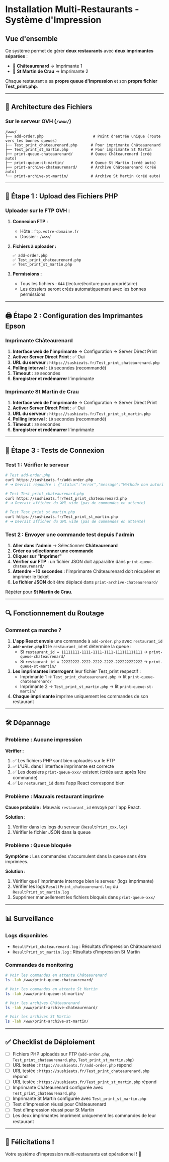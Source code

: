 # Installation Multi-Restaurants - Système d'Impression

## Vue d'ensemble

Ce système permet de gérer **deux restaurants** avec **deux imprimantes séparées** :
- 🏪 **Châteaurenard** → Imprimante 1
- 🏪 **St Martin de Crau** → Imprimante 2

Chaque restaurant a sa **propre queue d'impression** et son **propre fichier Test_print.php**.

---

## 📁 Architecture des Fichiers

### Sur le serveur OVH (`/www/`)

```
/www/
├── add-order.php                      # Point d'entrée unique (route vers les bonnes queues)
├── Test_print_chateaurenard.php      # Pour imprimante Châteaurenard
├── Test_print_st_martin.php          # Pour imprimante St Martin
├── print-queue-chateaurenard/        # Queue Châteaurenard (créé auto)
├── print-queue-st-martin/            # Queue St Martin (créé auto)
├── print-archive-chateaurenard/      # Archive Châteaurenard (créé auto)
└── print-archive-st-martin/          # Archive St Martin (créé auto)
```

---

## 🚀 Étape 1 : Upload des Fichiers PHP

### Uploader sur le FTP OVH :

1. **Connexion FTP :**
   - Hôte : `ftp.votre-domaine.fr`
   - Dossier : `/www/`

2. **Fichiers à uploader :**
   ```
   ✅ add-order.php
   ✅ Test_print_chateaurenard.php
   ✅ Test_print_st_martin.php
   ```

3. **Permissions :**
   - Tous les fichiers : `644` (lecture/écriture pour propriétaire)
   - Les dossiers seront créés automatiquement avec les bonnes permissions

---

## 🖨️ Étape 2 : Configuration des Imprimantes Epson

### Imprimante Châteaurenard

1. **Interface web de l'imprimante** → Configuration → Server Direct Print
2. **Activer Server Direct Print** : ✅ Oui
3. **URL du serveur** : `https://sushieats.fr/Test_print_chateaurenard.php`
4. **Polling interval** : `10` secondes (recommandé)
5. **Timeout** : `30` secondes
6. **Enregistrer et redémarrer** l'imprimante

### Imprimante St Martin de Crau

1. **Interface web de l'imprimante** → Configuration → Server Direct Print
2. **Activer Server Direct Print** : ✅ Oui
3. **URL du serveur** : `https://sushieats.fr/Test_print_st_martin.php`
4. **Polling interval** : `10` secondes (recommandé)
5. **Timeout** : `30` secondes
6. **Enregistrer et redémarrer** l'imprimante

---

## 🔧 Étape 3 : Tests de Connexion

### Test 1 : Vérifier le serveur

```bash
# Test add-order.php
curl https://sushieats.fr/add-order.php
# ➜ Devrait répondre : {"status":"error","message":"Méthode non autorisée. Utilisez POST."}

# Test Test_print_chateaurenard.php
curl https://sushieats.fr/Test_print_chateaurenard.php
# ➜ Devrait afficher du XML vide (pas de commandes en attente)

# Test Test_print_st_martin.php
curl https://sushieats.fr/Test_print_st_martin.php
# ➜ Devrait afficher du XML vide (pas de commandes en attente)
```

### Test 2 : Envoyer une commande test depuis l'admin

1. **Aller dans l'admin** → Sélectionner **Châteaurenard**
2. **Créer ou sélectionner une commande**
3. **Cliquer sur "Imprimer"**
4. **Vérifier sur FTP** : un fichier JSON doit apparaître dans `print-queue-chateaurenard/`
5. **Attendre ~10 secondes** : l'imprimante Châteaurenard doit récupérer et imprimer le ticket
6. **Le fichier JSON** doit être déplacé dans `print-archive-chateaurenard/`

Répéter pour **St Martin de Crau**.

---

## 🔍 Fonctionnement du Routage

### Comment ça marche ?

1. **L'app React envoie** une commande à `add-order.php` avec `restaurant_id`
2. **`add-order.php` lit** le `restaurant_id` et détermine la queue :
   - Si `restaurant_id = 11111111-1111-1111-1111-111111111111` → `print-queue-chateaurenard/`
   - Si `restaurant_id = 22222222-2222-2222-2222-222222222222` → `print-queue-st-martin/`
3. **Les imprimantes interrogent** leur fichier Test_print respectif :
   - Imprimante 1 → `Test_print_chateaurenard.php` → lit `print-queue-chateaurenard/`
   - Imprimante 2 → `Test_print_st_martin.php` → lit `print-queue-st-martin/`
4. **Chaque imprimante** imprime uniquement les commandes de son restaurant

---

## 🛠️ Dépannage

### Problème : Aucune impression

**Vérifier :**
1. ✅ Les fichiers PHP sont bien uploadés sur le FTP
2. ✅ L'URL dans l'interface imprimante est correcte
3. ✅ Les dossiers `print-queue-xxx/` existent (créés auto après 1ère commande)
4. ✅ Le `restaurant_id` dans l'app React correspond bien

### Problème : Mauvais restaurant imprime

**Cause probable :** Mauvais `restaurant_id` envoyé par l'app React.

**Solution :**
1. Vérifier dans les logs du serveur (`ResultPrint_xxx.log`)
2. Vérifier le fichier JSON dans la queue

### Problème : Queue bloquée

**Symptôme :** Les commandes s'accumulent dans la queue sans être imprimées.

**Solution :**
1. Vérifier que l'imprimante interroge bien le serveur (logs imprimante)
2. Vérifier les logs `ResultPrint_chateaurenard.log` ou `ResultPrint_st_martin.log`
3. Supprimer manuellement les fichiers bloqués dans `print-queue-xxx/`

---

## 📊 Surveillance

### Logs disponibles

- `ResultPrint_chateaurenard.log` : Résultats d'impression Châteaurenard
- `ResultPrint_st_martin.log` : Résultats d'impression St Martin

### Commandes de monitoring

```bash
# Voir les commandes en attente Châteaurenard
ls -lah /www/print-queue-chateaurenard/

# Voir les commandes en attente St Martin
ls -lah /www/print-queue-st-martin/

# Voir les archives Châteaurenard
ls -lah /www/print-archive-chateaurenard/

# Voir les archives St Martin
ls -lah /www/print-archive-st-martin/
```

---

## ✅ Checklist de Déploiement

- [ ] Fichiers PHP uploadés sur FTP (`add-order.php`, `Test_print_chateaurenard.php`, `Test_print_st_martin.php`)
- [ ] URL testée : `https://sushieats.fr/add-order.php` répond
- [ ] URL testée : `https://sushieats.fr/Test_print_chateaurenard.php` répond
- [ ] URL testée : `https://sushieats.fr/Test_print_st_martin.php` répond
- [ ] Imprimante Châteaurenard configurée avec `Test_print_chateaurenard.php`
- [ ] Imprimante St Martin configurée avec `Test_print_st_martin.php`
- [ ] Test d'impression réussi pour Châteaurenard
- [ ] Test d'impression réussi pour St Martin
- [ ] Les deux imprimantes impriment uniquement les commandes de leur restaurant

---

## 🎉 Félicitations !

Votre système d'impression multi-restaurants est opérationnel ! 🚀
